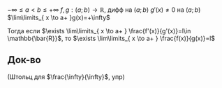 $-\infty\leq a < b \leq +\infty$
$f, g: (a;b)\to \mathbb{R},$ дифф на $(a;b)$
$g'(x)\ne 0$ на $(a;b)$
$\lim\limits_{ x \to a+ }g(x)=+\infty$

Тогда если $\exists \lim\limits_{ x \to a+ } \frac{f'(x)}{g'(x)}=l\in \mathbb{\bar{R}}$, то $\exists \lim\limits_{ x \to a+ } \frac{f(x)}{g(x)}=l$

## Док-во

(Штольц для $\frac{\infty}{\infty}$, упр)